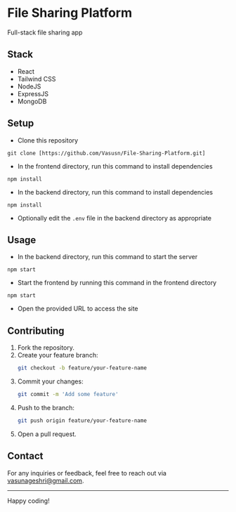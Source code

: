 # File Sharing Platform

Full-stack file sharing app

## Stack

- React
- Tailwind CSS
- NodeJS
- ExpressJS
- MongoDB



## Setup

- Clone this repository

```
git clone [https://github.com/Vasusn/File-Sharing-Platform.git]
```

- In the frontend directory, run this command to install dependencies

```
npm install
```

- In the backend directory, run this command to install dependencies

```
npm install
```

- Optionally edit the `.env` file in the backend directory as appropriate

## Usage

- In the backend directory, run this command to start the server

```
npm start
```

- Start the frontend by running this command in the frontend directory

```
npm start
```

- Open the provided URL to access the site
## Contributing

1. Fork the repository.
2. Create your feature branch:
    ```bash
    git checkout -b feature/your-feature-name
    ```
3. Commit your changes:
    ```bash
    git commit -m 'Add some feature'
    ```
4. Push to the branch:
    ```bash
    git push origin feature/your-feature-name
    ```
5. Open a pull request.


## Contact

For any inquiries or feedback, feel free to reach out via [vasunageshri@gmail.com](mailto:vasunageshri@gmail.com).

---

Happy coding!

